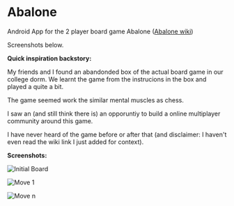 # Abalone
Android App for the 2 player board game Abalone ([Abalone wiki](https://en.wikipedia.org/wiki/Abalone_(board_game)))

Screenshots below.

**Quick inspiration backstory:**

My friends and I found an abandonded box of the actual board game in our college dorm. We learnt the game from the instrucions in the box and played a quite a bit.

The game seemed work the similar mental muscles as chess.

I saw an (and still think there is) an opporuntiy to build a online multiplayer community around this game.

I have never heard of the game before or after that (and disclaimer: I haven't even read the wiki link I just added for context).


**Screenshots:**

![Initial Board](https://cloud.githubusercontent.com/assets/4346757/22822425/5743fedc-ef34-11e6-82e1-9724e7a5ea5f.png)

![Move 1](https://cloud.githubusercontent.com/assets/4346757/22822426/57443c1c-ef34-11e6-804a-0e3a3399af91.png)

![Move n](https://cloud.githubusercontent.com/assets/4346757/22822427/5753f88c-ef34-11e6-8b31-91f86fd4a40f.png)

